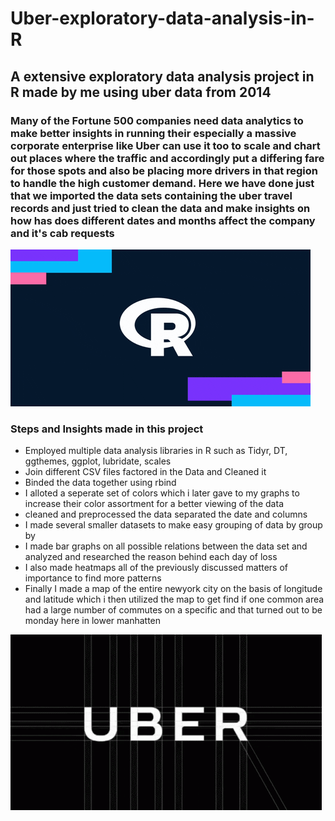 # Uber-exploratory-data-analysis-in-R
## A extensive exploratory data analysis project in R made by me using uber data from 2014
### Many of the Fortune 500 companies need data analytics to make better insights in running their especially a massive corporate enterprise like Uber can use it too to scale and chart out places where the traffic and accordingly put a differing fare for those spots and also be placing more drivers in that region to handle the high customer demand. Here we have done just that we imported the data sets containing the uber travel records and just tried to clean the data and make insights on how has does different dates and months affect the company and it's cab requests
![](images/hope.gif)
### Steps and Insights made in this project
- Employed multiple data analysis libraries in R such as Tidyr, DT, ggthemes, ggplot, lubridate, scales
- Join different CSV files factored in the Data and Cleaned it
- Binded the data together using rbind
- I alloted a seperate set of colors which i later gave to my graphs to increase their color assortment for a better viewing of the data
- cleaned and preprocessed the data separated the date and columns
- I made several smaller datasets to make easy grouping of data by group by
- I made bar graphs on all possible relations between the data set and analyzed and researched the reason behind each day of loss
- I also made heatmaps all of the previously discussed matters of importance to find more patterns 
- Finally I made a map of the entire newyork city on the basis of longitude and latitude which i then utilized the map to get find if one common area had a large number of 
commutes on a specific and that turned out to be monday here in lower manhatten 

![](images/gipp.gif)
